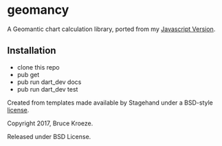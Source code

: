 # geomancy

A Geomantic chart calculation library, ported from my [Javascript Version](https://github.com/bkroeze/geomancy).

## Installation

- clone this repo
- pub get
- pub run dart_dev docs
- pub run dart_dev test

Created from templates made available by Stagehand under a BSD-style
[license](https://github.com/dart-lang/stagehand/blob/master/LICENSE).

Copyright 2017, Bruce Kroeze.

Released under BSD License.
